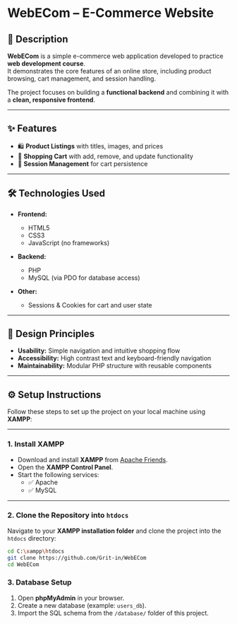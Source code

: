 # WebECom – E-Commerce Website  

## 📌 Description  

**WebECom** is a simple e-commerce web application developed to practice **web development course**.  
It demonstrates the core features of an online store, including product browsing, cart management, and session handling.  

The project focuses on building a **functional backend** and combining it with a **clean, responsive frontend**.  

---

## ✨ Features  

- 🛍️ **Product Listings** with titles, images, and prices  
- 🛒 **Shopping Cart** with add, remove, and update functionality  
- 🔑 **Session Management** for cart persistence  

---

## 🛠️ Technologies Used  

- **Frontend:**  
  - HTML5  
  - CSS3  
  - JavaScript (no frameworks)  

- **Backend:**  
  - PHP  
  - MySQL (via PDO for database access)  

- **Other:**  
  - Sessions & Cookies for cart and user state  

---

## 🎨 Design Principles  

- **Usability:** Simple navigation and intuitive shopping flow  
- **Accessibility:** High contrast text and keyboard-friendly navigation  
- **Maintainability:** Modular PHP structure with reusable components  

---

## ⚙️ Setup Instructions  

Follow these steps to set up the project on your local machine using **XAMPP**:  

---

### 1. Install XAMPP  
- Download and install **XAMPP** from [Apache Friends](https://www.apachefriends.org/).  
- Open the **XAMPP Control Panel**.  
- Start the following services:  
  - ✅ Apache  
  - ✅ MySQL  

---

### 2. Clone the Repository into `htdocs`  

Navigate to your **XAMPP installation folder** and clone the project into the `htdocs` directory:  

```bash
cd C:\xampp\htdocs
git clone https://github.com/Grit-in/WebECom
cd WebECom
```

### 3. Database Setup  

1. Open **phpMyAdmin** in your browser.
2. Create a new database (example: `users_db`).  
3. Import the SQL schema from the `/database/` folder of this project.  

